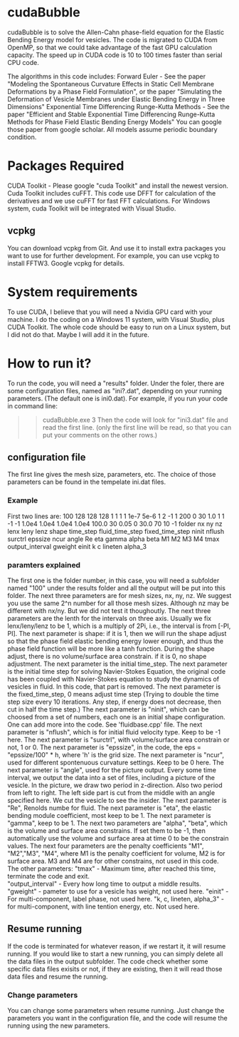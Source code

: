 # cudaBubble

cudaBubble is to solve the Allen-Cahn phase-field equation for the Elastic Bending Energy model for vesicles.
The code is migrated to CUDA from OpenMP, so that we could take advantage of the fast GPU calculation capacity. 
The speed up in CUDA code is 10 to 100 times faster than serial CPU code. 

The algorithms in this code includes: 
Forward Euler - See the paper "Modeling the Spontaneous Curvature Effects in Static Cell Membrane Deformations by a Phase Field Formulation", or the paper "Simulating the Deformation of Vesicle Membranes under Elastic Bending Energy in Three Dimensions"
Exponential Time Differencing Runge-Kutta Methods - See the paper "Efficient and Stable Exponential Time Differencing Runge-Kutta Methods for Phase Field Elastic Bending Energy Models" 
You can google those paper from google scholar.
All models assume periodic boundary condition.

# Packages Required

CUDA Toolkit - Please google "cuda Toolkit" and install the newest version. Cuda Toolkit includes cuFFT. This code use DFFT for calculation of the derivatives and we use cuFFT for fast FFT calculations. 
For Windows system, cuda Toolkit will be integrated with Visual Studio. 

## vcpkg
You can download vcpkg from Git. And use it to install extra packages you want to use for further development. For example, you can use vcpkg to install FFTW3. Google vcpkg for details.

# System requirements

To use CUDA, I believe that you will need a Nvidia GPU card with your machine.
I do the coding on a Windows 11 system, with Visual Studio, plus CUDA Toolkit.
The whole code should be easy to run on a Linux system, but I did not do that. Maybe I will add it in the future.

# How to run it?

To run the code, you will need a "results" folder. Under the foler, there are some configuration files, named as "ini?.dat", depending on your running parameters. (The default one is ini0.dat).
For example, if you run your code in command line:
>> cudaBubble.exe 3
Then the code will look for "ini3.dat" file and read the first line. (only the first line will be read, so that you can put your comments on the other rows.)

## configuration file
The first line gives the mesh size, parameters, etc. The choice of those parameters can be found in the tempelate ini.dat files.

### Example
First two lines are:
100  128  128  128       1    1    1      1	1e-7       5e-6             1		          2    -1     1        200       0      30      1.0        1   	1     -1		-1	       1.0e4       1.0e4     1.0e4	1.0e4	100.0     30                 0.05	0	30.0	70	10		-1
folder nx  ny  nz   lenx leny lenz   shape	time_step fluid_time_step  fixed_time_step  ninit nflush surctrl  epssize ncur   angle    Re         eta      gamma   alpha    		beta        	M1          M2        M3	M4	tmax    output_interval    gweight	einit	k	c	lineten		alpha_3

### paramters explained
The first one is the folder number, in this case, you will need a subfolder named "100" under the results folder and all the output will be put into this folder.
The next three parameters are for mesh sizes, nx, ny, nz. We suggest you use the same 2^n number for all those mesh sizes. Although nz may be different with nx/ny. But we did not test it thoughoutly.
The next three parameters are the lenth for the intervals on three axis. Usually we fix lenx/leny/lenz to be 1, which is a multiply of 2Pi, i.e., the interval is from \[-PI, PI\]. 
The next parameter is shape: if it is 1, then we will run the shape adjust so that the phase field elastic bending energy lower enough, and thus the phase field function will be more like a tanh function. During the shape adjust, there is no volume/surface area constrain.
if it is 0, no shape adjustment. 
The next parameter is the initial time_step.
The next parameter is the initial time step for solving Navier-Stokes Equation, the original code has been coupled with Navier-Stokes equation to study the dynamics of vesicles in fluid. In this code, that part is removed.
The next parameter is the fixed_time_step, 0 means adjust time step (Trying to double the time step size every 10 iterations. Any step, if energy does not decrease, then cut in half the time step.)
The next parameter is "ninit", which can be choosed from a set of numbers, each one is an initial shape configuration. One can add more into the code. See 'fluidbase.cpp' file.
The next parameter is "nflush", which is for initial fluid velocity type. Keep to be -1 here.
The next parameter is "surctrl", with volume/surface area constrain or not, 1 or 0. 
The next parameter is "epssize", in the code, the eps = "epssize/100" \* h, where 'h' is the grid size. 
The next parameter is "ncur", used for different spontenuous curvature settings. Keep to be 0 here.
The next parameter is "angle", used for the picture output. Every some time interval, we output the data into a set of files, including a picture of the vesicle. In the picture, we draw two period in z-direction. Also two period from left to right. The left side part is cut from the middle with an angle specified here. We cut the vesicle to see the insider.
The next parameter is "Re", Renolds numbe for fluid.
The next parameter is "eta", the elastic bending module coefficient, most keep to be 1.
The next parameter is "gamma", keep to be 1. 
The next two parameters are "alpha", "beta", which is the volume and surface area constrains. If set them to be -1, then automatically use the volume and surface area at time 0 to be the constrain values.
The next four parameters are the penalty coefficients "M1", "M2","M3", "M4", where M1 is the penalty coefficient for volume, M2 is for surface area. M3 and M4 are for other constrains, not used in this code.
The other parameters: 
"tmax" - Maximum time, after reached this time, terminate the code and exit.   
"output_interval" - Every how long time to output a middle results.
"gweight" - pameter to use for a vesicle has weight, not used here.
"einit" - For multi-component, label phase, not used here.
"k,	c, lineten, alpha_3" - for multi-component, with line tention energy, etc. Not used here.

## Resume running
If the code is terminated for whatever reason, if we restart it, it will resume running. 
If you would like to start a new running, you can simply delete all the data files in the output subfolder. 
The code check whether some specific data files exisits or not, if they are existing, then it will read those data files and resume the running.

### Change parameters
You can change some parameters when resume running. Just change the parameters you want in the configuration file, and the code will resume the running using the new parameters.

